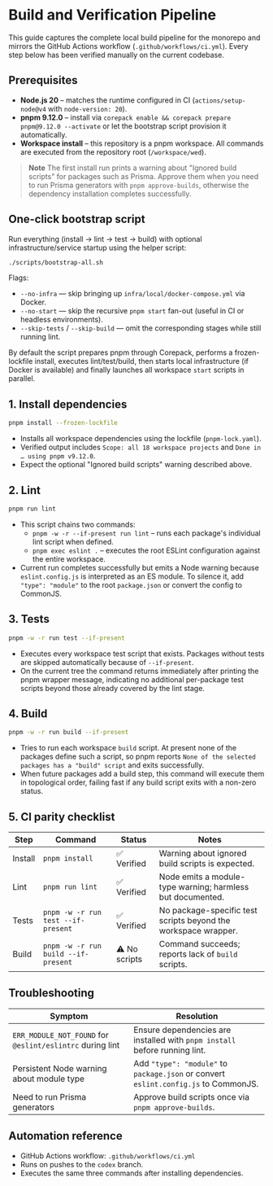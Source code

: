 # Build and Verification Pipeline

This guide captures the complete local build pipeline for the monorepo and mirrors the
GitHub Actions workflow (`.github/workflows/ci.yml`). Every step below has been verified
manually on the current codebase.

## Prerequisites

- **Node.js 20** – matches the runtime configured in CI (`actions/setup-node@v4` with
  `node-version: 20`).
- **pnpm 9.12.0** – install via `corepack enable && corepack prepare pnpm@9.12.0 --activate` or
  let the bootstrap script provision it automatically.
- **Workspace install** – this repository is a pnpm workspace. All commands are executed
  from the repository root (`/workspace/wed`).

> **Note**
> The first install run prints a warning about "Ignored build scripts" for packages such
> as Prisma. Approve them when you need to run Prisma generators with
> `pnpm approve-builds`, otherwise the dependency installation completes successfully.

## One-click bootstrap script

Run everything (install → lint → test → build) with optional infrastructure/service startup using the helper script:

```bash
./scripts/bootstrap-all.sh
```

Flags:

- `--no-infra` — skip bringing up `infra/local/docker-compose.yml` via Docker.
- `--no-start` — skip the recursive `pnpm start` fan-out (useful in CI or headless environments).
- `--skip-tests` / `--skip-build` — omit the corresponding stages while still running lint.

By default the script prepares pnpm through Corepack, performs a frozen-lockfile install, executes lint/test/build, then starts
local infrastructure (if Docker is available) and finally launches all workspace `start` scripts in parallel.

## 1. Install dependencies

```bash
pnpm install --frozen-lockfile
```

- Installs all workspace dependencies using the lockfile (`pnpm-lock.yaml`).
- Verified output includes `Scope: all 18 workspace projects` and
  `Done in … using pnpm v9.12.0`.
- Expect the optional "Ignored build scripts" warning described above.

## 2. Lint

```bash
pnpm run lint
```

- This script chains two commands:
  - `pnpm -w -r --if-present run lint` – runs each package's individual lint script when
    defined.
  - `pnpm exec eslint .` – executes the root ESLint configuration against the entire
    workspace.
- Current run completes successfully but emits a Node warning because `eslint.config.js`
  is interpreted as an ES module. To silence it, add `"type": "module"` to the root
  `package.json` or convert the config to CommonJS.

## 3. Tests

```bash
pnpm -w -r run test --if-present
```

- Executes every workspace test script that exists. Packages without tests are skipped
  automatically because of `--if-present`.
- On the current tree the command returns immediately after printing the pnpm wrapper
  message, indicating no additional per-package test scripts beyond those already covered
  by the lint stage.

## 4. Build

```bash
pnpm -w -r run build --if-present
```

- Tries to run each workspace `build` script. At present none of the packages define
  such a script, so pnpm reports `None of the selected packages has a "build" script` and
  exits successfully.
- When future packages add a build step, this command will execute them in topological
  order, failing fast if any build script exits with a non-zero status.

## 5. CI parity checklist

| Step | Command | Status | Notes |
| ---- | ------- | ------ | ----- |
| Install | `pnpm install` | ✅ Verified | Warning about ignored build scripts is expected. |
| Lint | `pnpm run lint` | ✅ Verified | Node emits a module-type warning; harmless but documented. |
| Tests | `pnpm -w -r run test --if-present` | ✅ Verified | No package-specific test scripts beyond the workspace wrapper. |
| Build | `pnpm -w -r run build --if-present` | ⚠️ No scripts | Command succeeds; reports lack of `build` scripts. |

## Troubleshooting

| Symptom | Resolution |
| ------- | ---------- |
| `ERR_MODULE_NOT_FOUND` for `@eslint/eslintrc` during lint | Ensure dependencies are installed with `pnpm install` before running lint. |
| Persistent Node warning about module type | Add `"type": "module"` to `package.json` or convert `eslint.config.js` to CommonJS. |
| Need to run Prisma generators | Approve build scripts once via `pnpm approve-builds`. |

## Automation reference

- GitHub Actions workflow: `.github/workflows/ci.yml`
- Runs on pushes to the `codex` branch.
- Executes the same three commands after installing dependencies.

